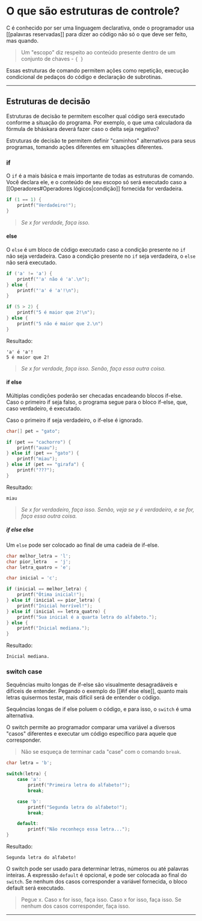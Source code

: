 # O que são estruturas de controle?

C é conhecido por ser uma linguagem declarativa, onde o programador usa [[palavras reservadas]] para dizer ao código não só o que deve ser feito, mas quando. 

> Um "escopo" diz respeito ao conteúdo presente dentro de um conjunto de chaves - `{ }` 

Essas estruturas de comando permitem ações como repetição, execução condicional de pedaços do código e declaração de subrotinas.

---

## Estruturas de decisão

Estruturas de decisão te permitem escolher qual código será executado conforme a situação do programa. Por exemplo, o que uma calculadora da fórmula de bháskara deverá fazer caso o delta seja negativo? 

Estruturas de decisão te permitem definir "caminhos" alternativos para seus programas, tomando ações diferentes em situações diferentes.

### if
O `if` é a mais básica e mais importante de todas as estruturas de comando. Você declara ele, e o conteúdo de seu escopo só será executado caso a [[Operadores#Operadores lógicos|condição]] fornecida for verdadeira.

```c
if (1 == 1) {
	printf("Verdadeiro!");
}
```

> *Se x for verdade, faça isso.*

#### else
O `else` é um bloco de código executado caso a condição presente no `if` não seja verdadeira. 
Caso a condição presente no `if` seja verdadeira, o `else` não será executado.

```C
if ('a' != 'a') {
	printf("'a' não é 'a'.\n");
} else {
	printf("'a' é 'a'!\n");
}

if (5 > 2) {
	printf("5 é maior que 2!\n");
} else {
	printf("5 não é maior que 2.\n")
}
```

Resultado:
```
'a' é 'a'!
5 é maior que 2!
```

> *Se x for verdade, faça isso. Senão, faça essa outra coisa.*


#### if else
Múltiplas condições poderão ser checadas encadeando blocos if-else. 
Caso o primeiro if seja falso, o programa segue para o bloco if-else, que, caso verdadeiro, é executado.

Caso o primeiro if seja verdadeiro, o if-else é ignorado.

```C
char[] pet = "gato";

if (pet == "cachorro") {
	printf("auau");
} else if (pet == "gato") {
	printf("miau");
} else if (pet == "girafa") {
	printf("???");
}
```

Resultado:
```
miau
```

> *Se x for verdadeiro, faça isso. Senão, veja se y é verdadeiro, e se for, faça essa outra coisa.*

##### if else else

Um `else` pode ser colocado ao final de uma cadeia de if-else.

```C
char melhor_letra = 'l';
char pior_letra   = 'j';
char letra_quatro = 'e';

char inicial = 'c';

if (inicial == melhor_letra) {
	printf("Ótima inicial!");
} else if (inicial == pior_letra) {
	printf("Inicial horrível!");
} else if (inicial == letra_quatro) {
	printf("Sua inicial é a quarta letra do alfabeto.");
} else {
	printf("Inicial mediana.");
}
```

Resultado:
```
Inicial mediana.
```


### switch case
Sequências muito longas de if-else são visualmente desagradáveis e difíceis de entender. Pegando o exemplo do [[#if else else]], quanto mais letras quisermos testar, mais difícil será de entender o código. 

Sequências longas de if else poluem o código, e para isso, o `switch` é uma alternativa.

O switch permite ao programador comparar uma variável a diversos "casos" diferentes e executar um código específico para aquele que corresponder.

> Não se esqueça de terminar cada "case" com o comando `break`.

```C
char letra = 'b';

switch(letra) {
	case 'a':
		printf("Primeira letra do alfabeto!");
		break;

	case 'b':
		printf("Segunda letra do alfabeto!");
		break;

	default:
		printf("Não reconheço essa letra...");
}
```

Resultado:
```
Segunda letra do alfabeto!
```

O switch pode ser usado para determinar letras, números ou até palavras inteiras. A expressão `default` é opcional, e pode ser colocada ao final do `switch`. Se nenhum dos casos corresponder a variável fornecida, o bloco default será executado.

> Pegue x. Caso x for isso, faça isso. Caso x for isso, faça isso. Se nenhum dos casos corresponder, faça isso.

---

